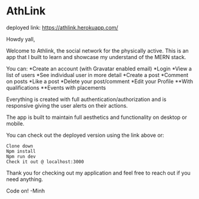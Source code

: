 # AthLink 

deployed link: https://athlink.herokuapp.com/

Howdy yall,

Welcome to Athlink, the social network for the physically active.
This is an app that I built to learn and showcase my understand of the MERN stack. 

You can:
*Create an account (with Gravatar enabled email)
*Login
*View a list of users
*See individual user in more detail
*Create a post
*Comment on posts
*Like a post
*Delete your post/comment
*Edit your Profile
**With qualifications
**Events with placements

Everything is created with full authentication/authorization and is responsive giving the user alerts on their actions.

The app is built to maintain full aesthetics and functionality  on desktop or mobile.

You can check out the deployed version using the link above or:

```
Clone down
Npm install
Npm run dev
Check it out @ localhost:3000

```
Thank you for checking out my application and feel free to reach out if you need anything.

Code on!
-Minh

